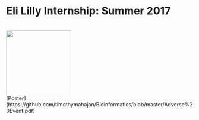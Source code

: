 # Eli Lilly Internship: Summer 2017

<br>
<img height = "175" src ="https://upload.wikimedia.org/wikipedia/commons/thumb/2/2b/Eli_Lilly_and_Company.svg/1200px-Eli_Lilly_and_Company.svg.png"/>
<br>
[Poster](https://github.com/timothymahajan/Bioinformatics/blob/master/Adverse%20Event.pdf)
